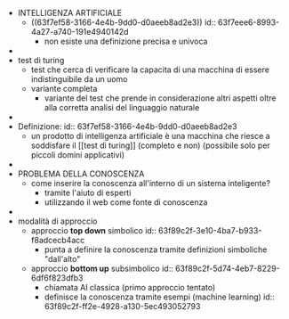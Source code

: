 - INTELLIGENZA ARTIFICIALE
	- ((63f7ef58-3166-4e4b-9dd0-d0aeeb8ad2e3))
	  id:: 63f7eee6-8993-4a27-a740-191e4940142d
		- non esiste una definizione precisa e univoca
-
- test di turing
	- test che cerca di verificare la capacita di una macchina di essere indistinguibile da un uomo
	- variante completa
		- variante del test che prende in considerazione altri aspetti oltre alla corretta analisi del linguaggio naturale
-
- Definizione:
  id:: 63f7ef58-3166-4e4b-9dd0-d0aeeb8ad2e3
	- un prodotto di intelligenza artificiale è una macchina che riesce a soddisfare il [[test di turing]] (completo e non) (possibile solo per piccoli domini applicativi)
-
- PROBLEMA DELLA CONOSCENZA
	- come inserire la conoscenza all'interno di un sistema inteligente?
		- tramite l'aiuto di esperti
		- utilizzando il web come fonte di conoscenza
-
- modalità di approccio
	- approccio  **top down** simbolico
	  id:: 63f89c2f-3e10-4ba7-b933-f8adcecb4acc
		- punta a definire la conoscenza tramite definizioni simboliche "dall'alto"
	- approccio **bottom up** subsimbolico
	  id:: 63f89c2f-5d74-4eb7-8229-6df6f823dfb3
		- chiamata AI classica (primo approccio tentato)
		- definisce la conoscenza tramite esempi (machine learning)
		  id:: 63f89c2f-ff2e-4928-a130-5ec493052793